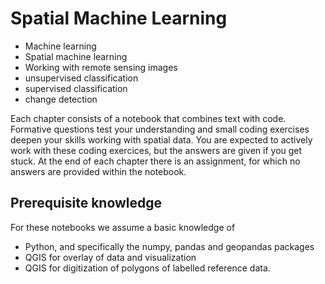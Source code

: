 # Spatial Machine Learning

- Machine learning
- Spatial machine learning
- Working with remote sensing images
- unsupervised classification
- supervised classification
- change detection

Each chapter consists of a notebook that combines text with code. Formative questions test your understanding and small coding exercises deepen your skills working with spatial data. You are expected to actively work with these coding exercices, but the answers are given if you get stuck. At the end of each chapter there is an assignment, for which no answers are provided within the notebook.

## Prerequisite knowledge
For these notebooks we assume a basic knowledge of 
- Python, and specifically the numpy, pandas and geopandas packages
- QGIS for overlay of data and visualization
- QGIS for digitization of polygons of labelled reference data.


```{tableofcontents}
```
